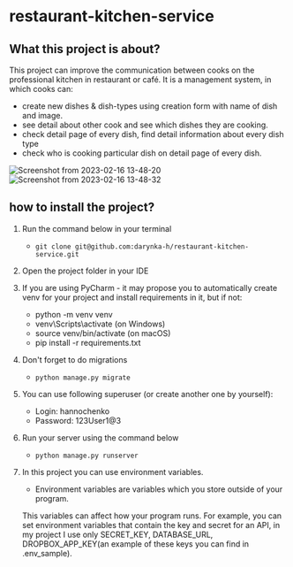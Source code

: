 # restaurant-kitchen-service

## What this project is about?
   This project can improve the communication between cooks on the professional 
   kitchen in restaurant or café.
   It is a management system, in which cooks can: 
   - create new dishes & dish-types using creation form with name of dish and image. 
   - see detail about other cook and see which dishes they are cooking. 
   - check detail page of every dish, find detail information 
   about every dish type 
   - check who is cooking particular dish on detail page of every dish.

![Screenshot from 2023-02-16 13-48-20](https://user-images.githubusercontent.com/107792308/219454853-36ec492d-b6b6-46e1-98d2-a3062f9805a3.png)
![Screenshot from 2023-02-16 13-48-32](https://user-images.githubusercontent.com/107792308/219454883-d413f322-f1de-410b-b95f-f5cfb91b06a1.png)


## how to install the project?

1. Run the command below in your terminal
   - `git clone git@github.com:darynka-h/restaurant-kitchen-service.git`
2.  Open the project folder in your IDE
3. If you are using PyCharm - it may propose you to automatically create venv for your project and install requirements in it, but if not:
   - python -m venv venv
   - venv\Scripts\activate (on Windows)
   - source venv/bin/activate (on macOS)
   - pip install -r requirements.txt
4. Don't forget to do migrations
   - `python manage.py migrate`
5. You can use following superuser (or create another one by yourself):
   - Login: hannochenko
   - Password: 123User1@3
6. Run your server using the command below
   - `python manage.py runserver`
7. In this project you can use environment variables.
   - Environment variables are variables which  you store outside of your program. 
   
   This variables can affect how your program runs. 
   For example, you can set environment variables that contain the key and secret for an API, in my project I use
   only SECRET_KEY, DATABASE_URL, DROPBOX_APP_KEY(an example of these keys you can find in .env_sample). 
